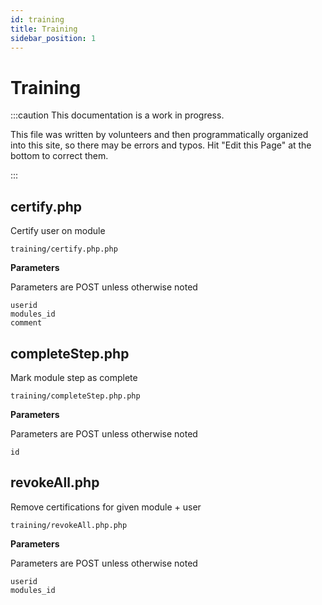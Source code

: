 ```yaml
---
id: training
title: Training
sidebar_position: 1
---
```


# Training 

:::caution This documentation is a work in progress.

This file was written by volunteers and then programmatically organized into this site, so there may be errors and typos. Hit "Edit this Page" at the bottom to correct them.

:::

## certify.php

Certify user on module
```
training/certify.php.php
```

 **Parameters**

Parameters are POST unless otherwise noted

```
userid
modules_id
comment
```

## completeStep.php

Mark module step as complete
```
training/completeStep.php.php
```

 **Parameters**

Parameters are POST unless otherwise noted

```
id
```

## revokeAll.php

Remove certifications for given module + user
```
training/revokeAll.php.php
```

 **Parameters**

Parameters are POST unless otherwise noted

```
userid
modules_id
```


